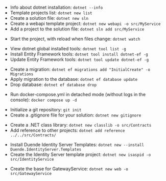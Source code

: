 * Info about dotnet installation: `dotnet --info`
* Template projects list: `dotnet new list`
* Create a solution file: `dotnet new sln`
* Create a webapi template project: `dotnet new webapi -o src/MyService`
* Add a project to the solution file: `dotnet sln add src/MyService`

- Start the project, with reload when files change: `dotnet watch`

* View dotnet global installed tools: `dotnet tool list -g`
* Install Entity Framework tools: `dotnet tool install dotnet-ef -g`
* Update Entity Framework tools: `dotnet tool update dotnet-ef -g`

- Create a migration: `dotnet ef migrations add "InitialCreate" -o Migrations`
- Apply migration to the database: `dotnet ef database update`
- Drop database: `dotnet ef database drop`

* Run docker-compose.yml in detached mode (without logs in the console): `docker compose up -d`

- Initialize a git repository: `git init`
- Create a .gitignore file for your solution: `dotnet new gitignore`

* Create a .NET class library: `dotnet new classlib -o src/Contracts`
* Add reference to other projects: `dotnet add reference ../../src/Contracts/`

- Install Duende Identity Server Templates: `dotnet new --install Duende.IdentityServer.Templates`
- Create the Identity Server template project: `dotnet new isaspid -o src/IdentityService`

* Create the base for GatewayService: `dotnet new web -o src/GatewayService`
